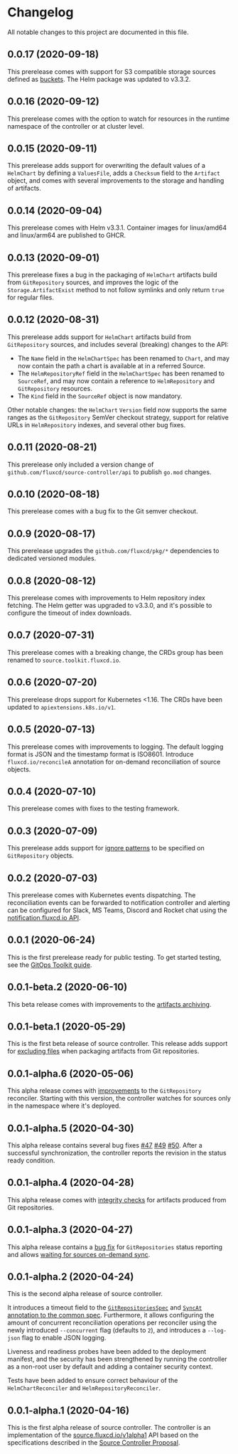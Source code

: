 # Changelog

All notable changes to this project are documented in this file.

## 0.0.17 (2020-09-18)

This prerelease comes with support for S3 compatible storage sources
defined as [buckets](https://github.com/fluxcd/source-controller/blob/master/docs/spec/v1alpha1/buckets.md).
The Helm package was updated to v3.3.2.

## 0.0.16 (2020-09-12)

This prerelease comes with the option to watch for resources
in the runtime namespace of the controller or at cluster level.

## 0.0.15 (2020-09-11)

This prerelease adds support for overwriting the default values of a
`HelmChart` by defining a `ValuesFile`, adds a `Checksum` field to the
`Artifact` object, and comes with several improvements to the storage
and handling of artifacts.

## 0.0.14 (2020-09-04)

This prerelease comes with Helm v3.3.1.
Container images for linux/amd64 and linux/arm64 are published to GHCR.

## 0.0.13 (2020-09-01)

This prerelease fixes a bug in the packaging of `HelmChart` artifacts
build from `GitRepository` sources, and improves the logic of the
`Storage.ArtifactExist` method to not follow symlinks and only return
`true` for regular files.

## 0.0.12 (2020-08-31)

This prerelease adds support for `HelmChart` artifacts build from
`GitRepository` sources, and includes several (breaking) changes
to the API:

* The `Name` field in the `HelmChartSpec` has been renamed to `Chart`,
  and may now contain the path a chart is available at in a referred
  Source.
* The `HelmRepositoryRef` field in the `HelmChartSpec` has been renamed
  to `SourceRef`, and may now contain a reference to `HelmRepository`
  and `GitRepository` resources.
* The `Kind` field in the `SourceRef` object is now mandatory.

Other notable changes: the `HelmChart` `Version` field now supports the
same ranges as the `GitRepository` SemVer checkout strategy, support for
relative URLs in `HelmRepository` indexes, and several other bug fixes.

## 0.0.11 (2020-08-21)

This prerelease only included a version change of
`github.com/fluxcd/source-controller/api` to publish `go.mod`
changes.

## 0.0.10 (2020-08-18)

This prerelease comes with a bug fix to the Git semver checkout.

## 0.0.9 (2020-08-17)

This prerelease upgrades the `github.com/fluxcd/pkg/*` dependencies
to dedicated versioned modules.

## 0.0.8 (2020-08-12)

This prerelease comes with improvements to Helm repository
index fetching. The Helm getter was upgraded to v3.3.0,
and it's possible to configure the timeout of index downloads.

## 0.0.7 (2020-07-31)

This prerelease comes with a breaking change, the 
CRDs group has been renamed to `source.toolkit.fluxcd.io`.

## 0.0.6 (2020-07-20)

This prerelease drops support for Kubernetes <1.16.
The CRDs have been updated to `apiextensions.k8s.io/v1`.

## 0.0.5 (2020-07-13)

This prerelease comes with improvements to logging.
The default logging format is JSON and the timestamp format is ISO8601.
Introduce `fluxcd.io/reconcileA` annotation for on-demand reconciliation
of source objects.

## 0.0.4 (2020-07-10)

This prerelease comes with fixes to the testing framework.

## 0.0.3 (2020-07-09)

This prerelease adds support for
[ignore patterns](docs/spec/v1alpha1/gitrepositories.md#excluding-files)
to be specified on `GitRepository` objects.

## 0.0.2 (2020-07-03)

This prerelease comes with Kubernetes events dispatching.
The reconciliation events can be forwarded to notification controller
and alerting can be configured for Slack, MS Teams, Discord and Rocket chat
using the [notification.fluxcd.io API](https://github.com/fluxcd/notification-controller/tree/master/docs/spec).

## 0.0.1 (2020-06-24)

This is the first prerelease ready for public testing. To get started
testing, see the [GitOps Toolkit guide](https://toolkit.fluxcd.io/get-started/).

## 0.0.1-beta.2 (2020-06-10)

This beta release comes with improvements to the
[artifacts archiving](https://github.com/fluxcd/source-controller/pull/59).

## 0.0.1-beta.1 (2020-05-29)

This is the first beta release of source controller. This release adds
support for [excluding files](https://github.com/fluxcd/source-controller/pull/55)
when packaging artifacts from Git repositories.

## 0.0.1-alpha.6 (2020-05-06)

This alpha release comes with [improvements](https://github.com/fluxcd/source-controller/pull/52)
to the `GitRepository` reconciler. Starting with this version, the controller
watches for sources only in the namespace where it's deployed.

## 0.0.1-alpha.5 (2020-04-30)

This alpha release contains several bug fixes
[#47](https://github.com/fluxcd/source-controller/pull/47)
[#49](https://github.com/fluxcd/source-controller/pull/49)
[#50](https://github.com/fluxcd/source-controller/pull/50).
After a successful synchronization, the controller reports the revision in the 
status ready condition.

## 0.0.1-alpha.4 (2020-04-28)

This alpha release comes with [integrity checks](https://github.com/fluxcd/source-controller/pull/45)
for artifacts produced from Git repositories.

## 0.0.1-alpha.3 (2020-04-27)

This alpha release contains a [bug fix](https://github.com/fluxcd/source-controller/pull/42)
for `GitRepositories` status reporting and allows
[waiting for sources on-demand sync](https://github.com/fluxcd/source-controller/pull/43).

## 0.0.1-alpha.2 (2020-04-24)

This is the second alpha release of source controller.

It introduces a timeout field to the [`GitRepositoriesSpec`](docs/spec/v1alpha1/gitrepositories.md)
and [`SyncAt` annotation to the common spec](docs/spec/v1alpha1/common.md#source-synchronization).
Furthermore, it allows configuring the amount of concurrent reconciliation
operations per reconciler using the newly introduced `--concurrent` flag
(defaults to `2`), and introduces a `--log-json` flag to enable JSON logging.

Liveness and readiness probes have been added to the deployment manifest, and
the security has been strengthened by running the controller as a non-root user
by default and adding a container security context. 

Tests have been added to ensure correct behaviour of the `HelmChartReconciler`
and `HelmRepositoryReconciler`.

## 0.0.1-alpha.1 (2020-04-16)

This is the first alpha release of source controller.
The controller is an implementation of the
[source.fluxcd.io/v1alpha1](https://github.com/fluxcd/source-controller/tree/v0.0.1-alpha.1/docs/spec/v1alpha1) API
based on the specifications described in the
[Source Controller Proposal](https://github.com/fluxcd/source-controller/tree/v0.0.1-alpha.1/docs/spec). 
